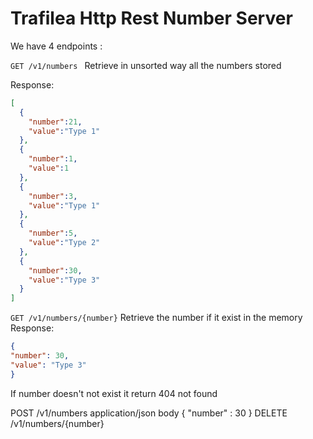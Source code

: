 # Trafilea Http Rest Number Server

We have 4 endpoints :

`GET /v1/numbers ` 
Retrieve in unsorted way all the numbers stored 

Response:
```json
[
  {
    "number":21,
    "value":"Type 1"
  },
  {
    "number":1,
    "value":1
  },
  {
    "number":3,
    "value":"Type 1"
  },
  {
    "number":5,
    "value":"Type 2"
  },
  {
    "number":30,
    "value":"Type 3"
  }
]
```

`GET /v1/numbers/{number}`
Retrieve the number if it exist in the memory 
Response:
```json
{
"number": 30,
"value": "Type 3"
}
```
If number doesn't not exist it return 404 not found

POST /v1/numbers 
application/json body
{
"number" : 30
}
DELETE /v1/numbers/{number}
